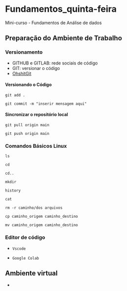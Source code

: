 # Fundamentos_quinta-feira

Mini-curso - Fundamentos de Análise de dados

## Preparação do Ambiente de Trabalho

### Versionamento
- GITHUB e GITLAB: rede sociais de código
- GIT: versionar o código
- [OhshitGit](https://ohshitgit.com/pt_br/swears)

#### Versionando o Código

```
git add .
```

```
git commit -m "inserir mensagem aqui"
```

#### Sincronizar o repositório local 

```
git pull origin main
```

```
git push origin main
```
### Comandos Básicos Linux

```
ls
```

```
cd
```

```
cd..
```

```
mkdir
```

```
history
```

```
cat
```

```
rm -r caminho/dos arquivos
```

```
cp caminho_origem caminho_destino
```

```
mv caminho_origem caminho_destino
```

### Editor de código

- `Vscode`

- `Google Colab`

## Ambiente virtual
- 
